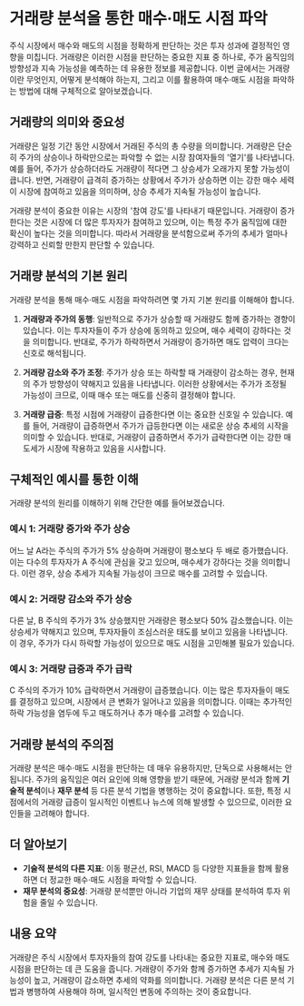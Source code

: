 # 거래량 분석을 통한 매수·매도 시점 파악

주식 시장에서 매수와 매도의 시점을 정확하게 판단하는 것은 투자 성과에 결정적인 영향을 미칩니다. 거래량은 이러한 시점을 판단하는 중요한 지표 중 하나로, 주가 움직임의 방향성과 지속 가능성을 예측하는 데 유용한 정보를 제공합니다. 이번 글에서는 거래량이란 무엇인지, 어떻게 분석해야 하는지, 그리고 이를 활용하여 매수·매도 시점을 파악하는 방법에 대해 구체적으로 알아보겠습니다.

## 거래량의 의미와 중요성

거래량은 일정 기간 동안 시장에서 거래된 주식의 총 수량을 의미합니다. 거래량은 단순히 주가의 상승이나 하락만으로는 파악할 수 없는 시장 참여자들의 '열기'를 나타냅니다. 예를 들어, 주가가 상승하더라도 거래량이 적다면 그 상승세가 오래가지 못할 가능성이 큽니다. 반면, 거래량이 급격히 증가하는 상황에서 주가가 상승하면 이는 강한 매수 세력이 시장에 참여하고 있음을 의미하며, 상승 추세가 지속될 가능성이 높습니다.

거래량 분석이 중요한 이유는 시장의 '참여 강도'를 나타내기 때문입니다. 거래량이 증가한다는 것은 시장에 더 많은 투자자가 참여하고 있으며, 이는 특정 주가 움직임에 대한 확신이 높다는 것을 의미합니다. 따라서 거래량을 분석함으로써 주가의 추세가 얼마나 강력하고 신뢰할 만한지 판단할 수 있습니다.

## 거래량 분석의 기본 원리

거래량 분석을 통해 매수·매도 시점을 파악하려면 몇 가지 기본 원리를 이해해야 합니다. 

1. **거래량과 주가의 동행**: 일반적으로 주가가 상승할 때 거래량도 함께 증가하는 경향이 있습니다. 이는 투자자들이 주가 상승에 동의하고 있으며, 매수 세력이 강하다는 것을 의미합니다. 반대로, 주가가 하락하면서 거래량이 증가하면 매도 압력이 크다는 신호로 해석됩니다.

2. **거래량 감소와 주가 조정**: 주가가 상승 또는 하락할 때 거래량이 감소하는 경우, 현재의 주가 방향성이 약해지고 있음을 나타냅니다. 이러한 상황에서는 주가가 조정될 가능성이 크므로, 이때 매수 또는 매도를 신중히 결정해야 합니다.

3. **거래량 급증**: 특정 시점에 거래량이 급증한다면 이는 중요한 신호일 수 있습니다. 예를 들어, 거래량이 급증하면서 주가가 급등한다면 이는 새로운 상승 추세의 시작을 의미할 수 있습니다. 반대로, 거래량이 급증하면서 주가가 급락한다면 이는 강한 매도세가 시장에 작용하고 있음을 시사합니다.

## 구체적인 예시를 통한 이해

거래량 분석의 원리를 이해하기 위해 간단한 예를 들어보겠습니다.

### 예시 1: 거래량 증가와 주가 상승

어느 날 A라는 주식의 주가가 5% 상승하며 거래량이 평소보다 두 배로 증가했습니다. 이는 다수의 투자자가 A 주식에 관심을 갖고 있으며, 매수세가 강하다는 것을 의미합니다. 이런 경우, 상승 추세가 지속될 가능성이 크므로 매수를 고려할 수 있습니다.

### 예시 2: 거래량 감소와 주가 상승

다른 날, B 주식의 주가가 3% 상승했지만 거래량은 평소보다 50% 감소했습니다. 이는 상승세가 약해지고 있으며, 투자자들이 조심스러운 태도를 보이고 있음을 나타냅니다. 이 경우, 주가가 다시 하락할 가능성이 있으므로 매도 시점을 고민해볼 필요가 있습니다.

### 예시 3: 거래량 급증과 주가 급락

C 주식의 주가가 10% 급락하면서 거래량이 급증했습니다. 이는 많은 투자자들이 매도를 결정하고 있으며, 시장에서 큰 변화가 일어나고 있음을 의미합니다. 이때는 추가적인 하락 가능성을 염두에 두고 매도하거나 추가 매수를 고려할 수 있습니다.

## 거래량 분석의 주의점

거래량 분석은 매수·매도 시점을 판단하는 데 매우 유용하지만, 단독으로 사용해서는 안 됩니다. 주가의 움직임은 여러 요인에 의해 영향을 받기 때문에, 거래량 분석과 함께 **기술적 분석**이나 **재무 분석** 등 다른 분석 기법을 병행하는 것이 중요합니다. 또한, 특정 시점에서의 거래량 급증이 일시적인 이벤트나 뉴스에 의해 발생할 수 있으므로, 이러한 요인들을 고려해야 합니다.

## 더 알아보기

- **기술적 분석의 다른 지표**: 이동 평균선, RSI, MACD 등 다양한 지표들을 함께 활용하면 더 정교한 매수·매도 시점을 파악할 수 있습니다.
- **재무 분석의 중요성**: 거래량 분석뿐만 아니라 기업의 재무 상태를 분석하여 투자 위험을 줄일 수 있습니다.

## 내용 요약

거래량은 주식 시장에서 투자자들의 참여 강도를 나타내는 중요한 지표로, 매수와 매도 시점을 판단하는 데 큰 도움을 줍니다. 거래량이 주가와 함께 증가하면 추세가 지속될 가능성이 높고, 거래량이 감소하면 추세의 약화를 의미합니다. 거래량 분석은 다른 분석 기법과 병행하여 사용해야 하며, 일시적인 변동에 주의하는 것이 중요합니다.